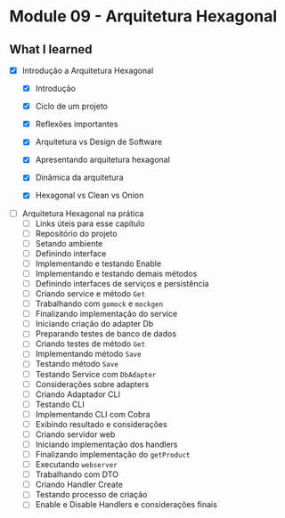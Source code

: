 # Module 09 - Arquitetura Hexagonal

## What I learned

- [x] Introdução a Arquitetura Hexagonal
  - [x] Introdução
  - [x] Ciclo de um projeto
  - [x] Reflexões importantes
  - [x] Arquitetura vs Design de Software
  - [x] Apresentando arquitetura hexagonal
  - [x] Dinâmica da arquitetura
  - [x] Hexagonal vs Clean vs Onion


- [ ] Arquitetura Hexagonal na prática
  - [ ] Links úteis para esse capítulo
  - [ ] Repositório do projeto
  - [ ] Setando ambiente
  - [ ] Definindo interface
  - [ ] Implementando e testando Enable
  - [ ] Implementando e testando demais métodos
  - [ ] Definindo interfaces de serviços e persistência
  - [ ] Criando service e método `Get`
  - [ ] Trabalhando com `gomock` e `mockgen`
  - [ ] Finalizando implementação do service
  - [ ] Iniciando criação do adapter Db
  - [ ] Preparando testes de banco de dados
  - [ ] Criando testes de método `Get`
  - [ ] Implementando método `Save`
  - [ ] Testando método `Save`
  - [ ] Testando Service com `DbAdapter`
  - [ ] Considerações sobre adapters
  - [ ] Criando Adaptador CLI
  - [ ] Testando CLI
  - [ ] Implementando CLI com Cobra
  - [ ] Exibindo resultado e considerações
  - [ ] Criando servidor web
  - [ ] Iniciando implementação dos handlers
  - [ ] Finalizando implementação do `getProduct`
  - [ ] Executando `webserver`
  - [ ] Trabalhando com DTO
  - [ ] Criando Handler Create
  - [ ] Testando processo de criação
  - [ ] Enable e Disable Handlers e considerações finais